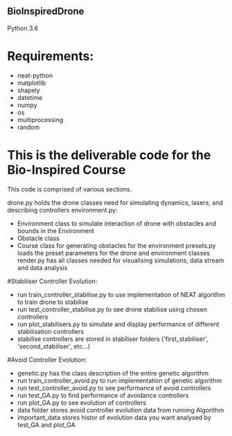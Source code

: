 ## BioInspiredDrone
Python 3.6

# Requirements:
- neat-python
- matplotlib
- shapely
- datetime
- numpy
- os
- multiprocessing
- random

# This is the deliverable code for the Bio-Inspired Course
This code is comprised of various sections.

drone.py holds the drone classes need for simulating dynamics, lasers, and describing controllers
environment.py:
  - Environment class to simulate interaction of drone with obstacles and bounds in the Environment
  - Obstacle class
  - Course class for generating obstacles for the environment
presets.py loads the preset parameters for the drone and environment classes
render.py has all classes needed for visualising simulations, data stream and data analysis

#Stabiliser Controller Evolution:
 - run train_controller_stabilise.py to use implementation of NEAT algorithm to train drone to stabilise
 - run test_controller_stabilise.py to see drone stabilise using chosen controllers
 - run plot_stabilisers.py to simulate and display performance of different stabilisation controllers
 - stabilise controllers are stored in stabiliser folders ('first_stabiliser', 'second_stabiliser', etc...)

#Avoid Controller Evolution:
- genetic.py has the class description of the entire genetic algorithm
- run train_controller_avoid.py to run implementation of genetic algorithm
- run test_controller_avoid.py to see performance of avoid controllers
- run test_GA.py to find performance of avoidance controllers
- run plot_GA.py to see evolution of controllers
- data folder stores avoid controller evolution data from running Algorithm
- important_data stores histor of evolution data you want analysed by test_GA and plot_GA
